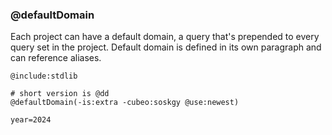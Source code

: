 ### @defaultDomain

Each project can have a default domain, a query that's prepended to every query set in the project.
Default domain is defined in its own paragraph and can reference aliases.

```scryfall-extended-multi
@include:stdlib

# short version is @dd
@defaultDomain(-is:extra -cubeo:soskgy @use:newest)

year=2024
```